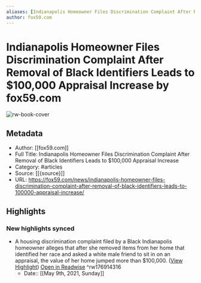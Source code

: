 ```yaml
---
aliases: [Indianapolis Homeowner Files Discrimination Complaint After Removal of Black Identifiers Leads to $100,000 Appraisal Increase, Indianapolis Homeowner Files Discrimination Complaint After Removal of Black Identifiers Leads to $100,000 Appraisal Increase]
author: fox59.com
---
```

# Indianapolis Homeowner Files Discrimination Complaint After Removal of Black Identifiers Leads to $100,000 Appraisal Increase by fox59.com

![rw-book-cover](https://readwise-assets.s3.amazonaws.com/static/images/article0.00998d930354.png)

## Metadata
- Author: [[fox59.com]]
- Full Title: Indianapolis Homeowner Files Discrimination Complaint After Removal of Black Identifiers Leads to $100,000 Appraisal Increase
- Category: #articles
- Source: [[{source}]]
- URL: https://fox59.com/news/indianapolis-homeowner-files-discrimination-complaint-after-removal-of-black-identifiers-leads-to-100000-appraisal-increase/

## Highlights
### New highlights synced
- A housing discrimination complaint filed by a Black Indianapolis homeowner alleges that after she removed items from her home that identified her race and asked a white male friend to sit in on an appraisal, the value of her home jumped more than $100,000. ([View Highlight](https://instapaper.com/read/1409870267/16322027)) [Open in Readwise](https://readwise.io/open/176914316) ^rw176914316
    - Date:: [[May 9th, 2021, Sunday]]
